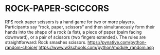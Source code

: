 # ROCK-PAPER-SCICCORS
RPS
rock paper scissors is a hand game for two or more players. Participants say “rock, paper, scissors” and then simultaneously form their hands into the shape of a rock (a fist), a piece of paper (palm facing downward), or a pair of scissors (two fingers extended). The rules are straightforward: Rock smashes scissors.
https://pynative.com/python-random-choice/
https://www.w3schools.com/python/module_random.asp
